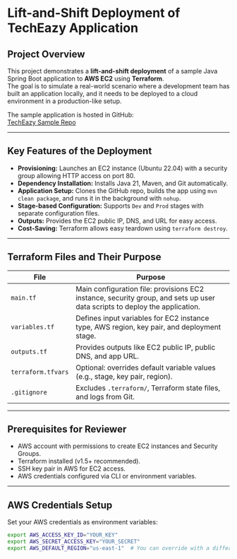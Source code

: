 # Lift-and-Shift Deployment of TechEazy Application

## **Project Overview**
This project demonstrates a **lift-and-shift deployment** of a sample Java Spring Boot application to **AWS EC2** using **Terraform**.  
The goal is to simulate a real-world scenario where a development team has built an application locally, and it needs to be deployed to a cloud environment in a production-like setup.

The sample application is hosted in GitHub:  
[TechEazy Sample Repo](https://github.com/Trainings-TechEazy/test-repo-for-devops)

---

## **Key Features of the Deployment**

- **Provisioning:** Launches an EC2 instance (Ubuntu 22.04) with a security group allowing HTTP access on port 80.  
- **Dependency Installation:** Installs Java 21, Maven, and Git automatically.  
- **Application Setup:** Clones the GitHub repo, builds the app using `mvn clean package`, and runs it in the background with `nohup`.  
- **Stage-based Configuration:** Supports `Dev` and `Prod` stages with separate configuration files.  
- **Outputs:** Provides the EC2 public IP, DNS, and URL for easy access.  
- **Cost-Saving:** Terraform allows easy teardown using `terraform destroy`.

---

## **Terraform Files and Their Purpose**

| File               | Purpose |
|-------------------|---------|
| `main.tf`          | Main configuration file: provisions EC2 instance, security group, and sets up user data scripts to deploy the application. |
| `variables.tf`     | Defines input variables for EC2 instance type, AWS region, key pair, and deployment stage. |
| `outputs.tf`       | Provides outputs like EC2 public IP, public DNS, and app URL. |
| `terraform.tfvars` | Optional: overrides default variable values (e.g., stage, key pair, region). |
| `.gitignore`       | Excludes `.terraform/`, Terraform state files, and logs from Git. |

---

## **Prerequisites for Reviewer**

- AWS account with permissions to create EC2 instances and Security Groups.  
- Terraform installed (v1.5+ recommended).  
- SSH key pair in AWS for EC2 access.  
- AWS credentials configured via CLI or environment variables.

---

## **AWS Credentials Setup**

Set your AWS credentials as environment variables:

```bash
export AWS_ACCESS_KEY_ID="YOUR_KEY"
export AWS_SECRET_ACCESS_KEY="YOUR_SECRET"
export AWS_DEFAULT_REGION="us-east-1"  # You can override with a different region
